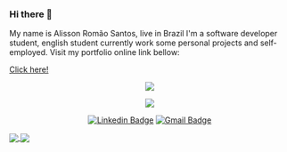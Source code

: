 ### Hi there 👋

<p>My name is Alisson Romão Santos, live in Brazil I'm a software developer student, english student currently work some personal projects and self-employed. Visit my portfolio online link bellow:</p>

<a href="https://romao-portfolio.herokuapp.com/" target="_blank">Click here!</a>

<p align="center">
  <img align="center" src="https://github-readme-stats.vercel.app/api?username=romaoaveiro&show_icons=true&theme=dracula"> 
</p>

<p align="center">
  <img align="center" src="https://github-readme-stats.vercel.app/api/top-langs/?username=romaoaveiro&layout=compact&theme=dracula"> 
</p>

<p align="center">
<a href="https://www.linkedin.com/in/alisson-rom%C3%A3o-santos-a880071a6/" target="blank"><img alt="Linkedin Badge" src="https://img.shields.io/badge/-Yuri%20Mutti-563D7C?style=flat-square&logo=Linkedin&logoColor=white&link=https://www.linkedin.com/in/https://www.linkedin.com/in/alisson-rom%C3%A3o-santos-a880071a6//"/></a>
<a href="mailto:romao.portfolio@gmail.com" target="blank"><img alt="Gmail Badge" src="https://img.shields.io/badge/-romao.portfolio@gmail.com-563D7C?style=flat-square&logo=Gmail&logoColor=white&link=mailto:romao.portfolio@gmail.com"/></a>
</p>

<a href="https://github.com/anuraghazra/github-readme-stats">
  <img align="center" src="https://github-readme-stats.vercel.app/api/pin/?username=romaoaveiro&repo=github-readme-stats" />
</a>
<a href="https://github.com/anuraghazra/convoychat">
  <img align="center" src="https://github-readme-stats.vercel.app/api/pin/?username=romaoaveiro&repo=convoychat" />
</a>